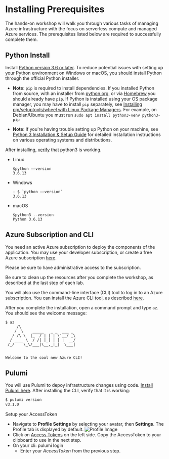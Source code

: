 # Installing Prerequisites

The hands-on workshop will walk you through various tasks of managing Azure infrastructure with the focus on serverless compute and managed Azure services. The prerequisites listed below are required to successfully complete them.

## Python Install
Install [Python version 3.6 or later](https://www.python.org/downloads/). To reduce potential issues with setting up your Python environment on Windows or macOS, you should install Python through the official Python installer.
   
   * **Note**: `pip` is required to install dependencies. If you installed Python from source, with an installer from [python.org](https://www.python.org/), or 
     via [Homebrew](https://brew.sh/) you should already have `pip`. 
     If Python is installed using your OS package manager, you may have to install `pip` separately, see 
     [Installing pip/setuptools/wheel with Linux Package Managers](https://packaging.python.org/guides/installing-using-linux-tools/). 
     For example, on Debian/Ubuntu you must run `sudo apt install python3-venv python3-pip`
   
   * **Note**: If you're having trouble setting up Python on your machine, 
     see [Python 3 Installation & Setup Guide](https://realpython.com/installing-python/) for detailed installation instructions on various operating systems and distributions.

After installing, [verify](https://phoenixnap.com/kb/check-python-version) that python3 is working.
   * Linux
      ```
     $python ––version
     3.6.13
     ```
   * Windows
     ```
     - $ `python ––version`
     3.6.13
     ```
   * macOS
     ```
     $python3 --version
     Python 3.6.13
     ```

## Azure Subscription and CLI

You need an active Azure subscription to deploy the components of the application. You may use your developer subscription, or create a free Azure subscription [here](https://azure.microsoft.com/free/).

Please be sure to have administrative access to the subscription.

Be sure to clean up the resources after you complete the workshop, as described at the last step of each lab.

You will also use the command-line interface (CLI) tool to log in to an Azure subscription. You can install the Azure CLI tool, as described [here](https://docs.microsoft.com/en-us/cli/azure/install-azure-cli?view=azure-cli-latest).

After you complete the installation, open a command prompt and type `az`. You should see the welcome message:

```
$ az
     /\
    /  \    _____   _ _  ___ _
   / /\ \  |_  / | | | \'__/ _\
  / ____ \  / /| |_| | | |  __/
 /_/    \_\/___|\__,_|_|  \___|


Welcome to the cool new Azure CLI!
```

## Pulumi

You will use Pulumi to depoy infrastructure changes using code. [Install Pulumi here](https://www.pulumi.com/docs/get-started/install/). After installing the CLI, verify that it is working:

```bash
$ pulumi version
v3.1.0
```

Setup your AccessToken
 - Navigate to **Profile Settings** by selecting your avatar, then **Settings**. The Profile tab is displayed by default.
   ![Profile Image](https://www.pulumi.com/images/docs/reference/service/user-profile-page.png)
 - Click on [Access Tokens](https://www.pulumi.com/docs/intro/console/accounts/#access-tokens) on the left side. Copy the AccessToken to your clipboard to use in the next step.
 - On your cli: pulumi login
   * Enter your *AccessToken* from the previous step.